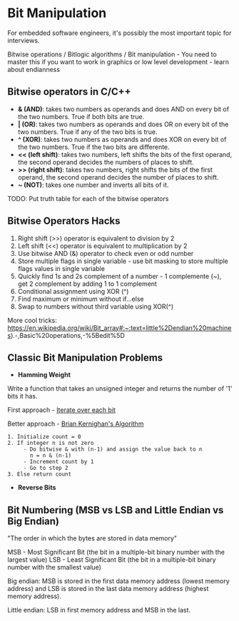 # Bit Manipulation

For embedded software engineers, it's possibly the most important topic for interviews. 

Bitwise operations / Bitlogic algorithms / Bit manipulation - You need to master this if you want to work in graphics or 
low level development - learn about endianness

## Bitwise operators in C/C++

- **& (AND)**: takes two numbers as operands and does AND on every bit of the two numbers. True if both bits are true.
- **| (OR)**: takes two numbers as operands and does OR on every bit of the two numbers. True if any of the two bits 
is true.
- **^ (XOR)**: takes two numbers as operands and does XOR on every bit of the two numbers. True if the two bits are
differente.
- **<< (left shift)**: takes two numbers, left shifts the bits of the first operand, the second operand decides the
numbers of places to shift.
- **>> (right shift)**: takes two numbers, right shifts the bits of the first operand, the second operand decides the
number of places to shift.
- **~ (NOT)**: takes one number and inverts all bits of it.

TODO: Put truth table for each of the bitwise operators

## Bitwise Operators Hacks

1. Right shift (>>) operator is equivalent to division by 2
2. Left shift (<<) operator is equivalent to multiplication by 2
3. Use bitwise AND (&) operator to check even or odd number
4. Store multiple flags in single variable - use bit masking to store multiple flags values in single variable
5. Quickly find 1s and 2s complement of a number - 1 complemente (~), get 2 complement by adding 1 to 1 complement
6. Conditional assignment using XOR (^)
7. Find maximum or minimum without if...else
8. Swap to numbers without third variable using XOR(^)

More cool tricks: https://en.wikipedia.org/wiki/Bit_array#:~:text=little%2Dendian%20machines).-,Basic%20operations,-%5Bedit%5D

## Classic Bit Manipulation Problems

- **Hamming Weight**

Write a function that takes an unsigned integer and returns the number of '1' 
bits it has.

First approach - [Iterate over each bit](https://github.com/alanrubik/Challenges/blob/main/rob/191.c)

Better approach - [Brian Kernighan's Algorithm](https://github.com/alanrubik/Challenges/blob/main/rob/191_kernighan.c)

```
1. Initialize count = 0
2. If integer n is not zero
     - Do bitwise & with (n-1) and assign the value back to n
       n = n & (n-1)
     - Increment count by 1
     - Go to step 2
3. Else return count
```

- **Reverse Bits**


## Bit Numbering (MSB vs LSB and Little Endian vs Big Endian)

"The order in which the bytes are stored in data memory"

MSB - Most Significant Bit (the bit in a multiple-bit binary number with the largest value)
LSB - Least Significant Bit (the bit in a multiple-bit binary number with the smallest value)

Big endian:
MSB is stored in the first data memory address (lowest memory address) and LSB is stored in the last data memory address (highest memory address).

Little endian:
LSB in first memory address and MSB in the last.
